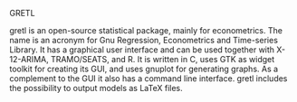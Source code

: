 



GRETL

gretl is an open-source statistical package, mainly for econometrics. 
The name is an acronym for Gnu Regression, Econometrics and Time-series Library. 
It has a graphical user interface and can be used together with X-12-ARIMA, TRAMO/SEATS, and R.  It is written in C, uses GTK as widget toolkit for creating its GUI, and uses gnuplot for generating graphs. As a complement to the GUI it also has a command line interface.
gretl includes the possibility to output models as LaTeX files.

